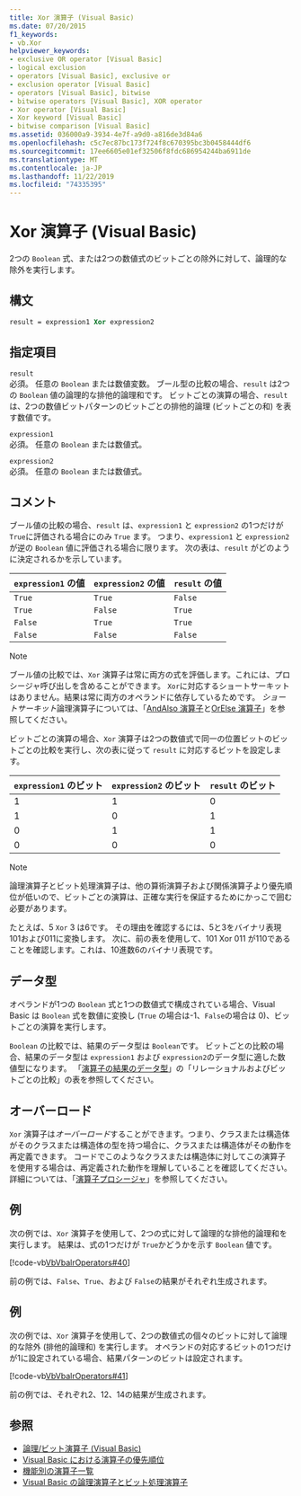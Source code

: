 ```yaml
---
title: Xor 演算子 (Visual Basic)
ms.date: 07/20/2015
f1_keywords:
- vb.Xor
helpviewer_keywords:
- exclusive OR operator [Visual Basic]
- logical exclusion
- operators [Visual Basic], exclusive or
- exclusion operator [Visual Basic]
- operators [Visual Basic], bitwise
- bitwise operators [Visual Basic], XOR operator
- Xor operator [Visual Basic]
- Xor keyword [Visual Basic]
- bitwise comparison [Visual Basic]
ms.assetid: 036000a9-3934-4e7f-a9d0-a816de3d84a6
ms.openlocfilehash: c5c7ec87bc173f724f8c670395bc3b0458444df6
ms.sourcegitcommit: 17ee6605e01ef32506f8fdc686954244ba6911de
ms.translationtype: MT
ms.contentlocale: ja-JP
ms.lasthandoff: 11/22/2019
ms.locfileid: "74335395"
---
```

# <a name="xor-operator-visual-basic"></a>Xor 演算子 (Visual Basic)
2つの `Boolean` 式、または2つの数値式のビットごとの除外に対して、論理的な除外を実行します。  
  
## <a name="syntax"></a>構文  
  
```vb  
result = expression1 Xor expression2  
```  
  
## <a name="parts"></a>指定項目  
 `result`  
 必須。 任意の `Boolean` または数値変数。 ブール型の比較の場合、`result` は2つの `Boolean` 値の論理的な排他的論理和です。 ビットごとの演算の場合、`result` は、2つの数値ビットパターンのビットごとの排他的論理 (ビットごとの和) を表す数値です。  
  
 `expression1`  
 必須。 任意の `Boolean` または数値式。  
  
 `expression2`  
 必須。 任意の `Boolean` または数値式。  
  
## <a name="remarks"></a>コメント  
 ブール値の比較の場合、`result` は、`expression1` と `expression2` の1つだけが `True`に評価される場合にのみ `True` ます。 つまり、`expression1` と `expression2` が逆の `Boolean` 値に評価される場合に限ります。 次の表は、`result` がどのように決定されるかを示しています。  
  
|`expression1` の値|`expression2` の値|`result` の値|  
|-------------------------|--------------------------|------------------------------|  
|`True`|`True`|`False`|  
|`True`|`False`|`True`|  
|`False`|`True`|`True`|  
|`False`|`False`|`False`|  
  
> [!NOTE]
> ブール値の比較では、`Xor` 演算子は常に両方の式を評価します。これには、プロシージャ呼び出しを含めることができます。 `Xor`に対応するショートサーキットはありません。結果は常に両方のオペランドに依存しているためです。 *ショートサーキット*論理演算子については、「[AndAlso 演算子](../../../visual-basic/language-reference/operators/andalso-operator.md)と[OrElse 演算子](../../../visual-basic/language-reference/operators/orelse-operator.md)」を参照してください。  
  
 ビットごとの演算の場合、`Xor` 演算子は2つの数値式で同一の位置ビットのビットごとの比較を実行し、次の表に従って `result` に対応するビットを設定します。  
  
|`expression1` のビット|`expression2` のビット|`result` のビット|  
|--------------------------------|---------------------------------|----------------------------|  
|1|1|0|  
|1|0|1|  
|0|1|1|  
|0|0|0|  
  
> [!NOTE]
> 論理演算子とビット処理演算子は、他の算術演算子および関係演算子より優先順位が低いので、ビットごとの演算は、正確な実行を保証するためにかっこで囲む必要があります。  
  
 たとえば、5 `Xor` 3 は6です。 その理由を確認するには、5と3をバイナリ表現101および011に変換します。 次に、前の表を使用して、101 Xor 011 が110であることを確認します。これは、10進数6のバイナリ表現です。  
  
## <a name="data-types"></a>データ型  
 オペランドが1つの `Boolean` 式と1つの数値式で構成されている場合、Visual Basic は `Boolean` 式を数値に変換し (`True` の場合は-1、`False`の場合は 0)、ビットごとの演算を実行します。  
  
 `Boolean` の比較では、結果のデータ型は `Boolean`です。 ビットごとの比較の場合、結果のデータ型は `expression1` および `expression2`のデータ型に適した数値型になります。 「[演算子の結果のデータ型](../../../visual-basic/language-reference/operators/data-types-of-operator-results.md)」の「リレーショナルおよびビットごとの比較」の表を参照してください。  
  
## <a name="overloading"></a>オーバーロード  
 `Xor` 演算子は*オーバーロード*することができます。つまり、クラスまたは構造体がそのクラスまたは構造体の型を持つ場合に、クラスまたは構造体がその動作を再定義できます。 コードでこのようなクラスまたは構造体に対してこの演算子を使用する場合は、再定義された動作を理解していることを確認してください。 詳細については、「[演算子プロシージャ](../../../visual-basic/programming-guide/language-features/procedures/operator-procedures.md)」を参照してください。  
  
## <a name="example"></a>例  
 次の例では、`Xor` 演算子を使用して、2つの式に対して論理的な排他的論理和を実行します。 結果は、式の1つだけが `True`かどうかを示す `Boolean` 値です。  
  
 [!code-vb[VbVbalrOperators#40](~/samples/snippets/visualbasic/VS_Snippets_VBCSharp/VbVbalrOperators/VB/Class1.vb#40)]  
  
 前の例では、`False`、`True`、および `False`の結果がそれぞれ生成されます。  
  
## <a name="example"></a>例  
 次の例では、`Xor` 演算子を使用して、2つの数値式の個々のビットに対して論理的な除外 (排他的論理和) を実行します。 オペランドの対応するビットの1つだけが1に設定されている場合、結果パターンのビットは設定されます。  
  
 [!code-vb[VbVbalrOperators#41](~/samples/snippets/visualbasic/VS_Snippets_VBCSharp/VbVbalrOperators/VB/Class1.vb#41)]  
  
 前の例では、それぞれ2、12、14の結果が生成されます。  
  
## <a name="see-also"></a>参照

- [論理/ビット演算子 (Visual Basic)](../../../visual-basic/language-reference/operators/logical-bitwise-operators.md)
- [Visual Basic における演算子の優先順位](../../../visual-basic/language-reference/operators/operator-precedence.md)
- [機能別の演算子一覧](../../../visual-basic/language-reference/operators/operators-listed-by-functionality.md)
- [Visual Basic の論理演算子とビット処理演算子](../../../visual-basic/programming-guide/language-features/operators-and-expressions/logical-and-bitwise-operators.md)
